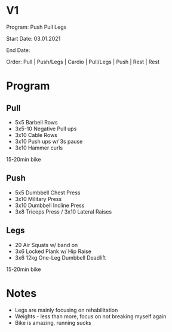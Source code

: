 # V1

Program: Push Pull Legs

Start Date: 03.01.2021

End Date:

Order: Pull | Push/Legs | Cardio | Pull/Legs | Push | Rest | Rest

# Program

## Pull

* 5x5 Barbell Rows
* 3x5-10 Negative Pull ups
* 3x10 Cable Rows
* 3x10 Push ups w/ 3s pause
* 3x10 Hammer curls

15-20min bike

## Push

* 5x5 Dumbbell Chest Press
* 3x10 Military Press
* 3x10 Dumbbell Incline Press
* 3x8 Triceps Press / 3x10 Lateral Raises

## Legs 

* 20 Air Squats w/ band on
* 3x6 Locked Plank w/ Hip Raise
* 3x6 12kg One-Leg Dumbbell Deadlift

15-20min bike

# Notes

* Legs are mainly focusing on rehabilitation
* Weights - less than more, focus on not breaking myself again
* Bike is amazing, running sucks
